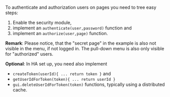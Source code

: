 To authenticate and authorization users on pages you need to tree easy steps:

1. Enable the security module,
2. implement an `authenticate(user,password)` function and
3. implement an `authorize(user,page)` function.

__Remark__: Please notice, that the "secret page" in the example
is also not visible in the menu, if not logged in. 
The pull-down menu is also only visible for "authorized" users.

__Optional__: In HA set up, you need also implement 
* `createToken(userId){ ... return token }` and  
* `getUserIdForToken(token){ ... return userId }`
* `gui.deleteUserIdForToken(token)`
functions, typically using a distributed cache.